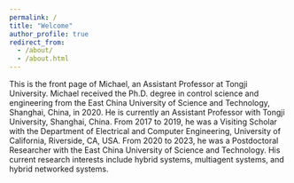 ```yaml
---
permalink: /
title: "Welcome"
author_profile: true
redirect_from: 
  - /about/
  - /about.html
---
```


This is the front page of Michael, an Assistant Professor at Tongji University. Michael received the Ph.D. degree in control science and engineering from the East China University of Science and Technology, Shanghai, China, in 2020. He is currently an Assistant Professor with Tongji University, Shanghai, China. From 2017 to 2019, he was a Visiting Scholar with the Department of Electrical and Computer Engineering, University of California, Riverside, CA, USA. From 2020 to 2023, he was a Postdoctoral Researcher with the East China University of Science and Technology. His current research interests include hybrid systems, multiagent systems, and hybrid networked systems. 
